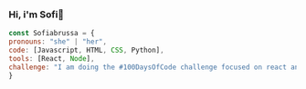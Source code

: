 ### Hi, i'm Sofi👋

``` js
const Sofiabrussa = {
pronouns: "she" | "her",
code: [Javascript, HTML, CSS, Python],
tools: [React, Node],
challenge: "I am doing the #100DaysOfCode challenge focused on react and typescript"
}
```

<!--
**Sofiabrussa/Sofiabrussa** is a ✨ _special_ ✨ repository because its `README.md` (this file) appears on your GitHub profile.

Here are some ideas to get you started:
- 🔭 I’m currently working on ...
- 🌱 I’m currently learning ...
- 👯 I’m looking to collaborate on ...
- 🤔 I’m looking for help with ...
- 💬 Ask me about ...
- 📫 How to reach me: ...
- 😄 Pronouns: ...
- ⚡ Fun fact: ...
-->
